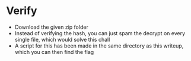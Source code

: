 # Verify
- Download the given zip folder
- Instead of verifying the hash, you can just spam the decrypt on every single file, which would solve this chall
- A script for this has been made in the same directory as this writeup, which you can then find the flag